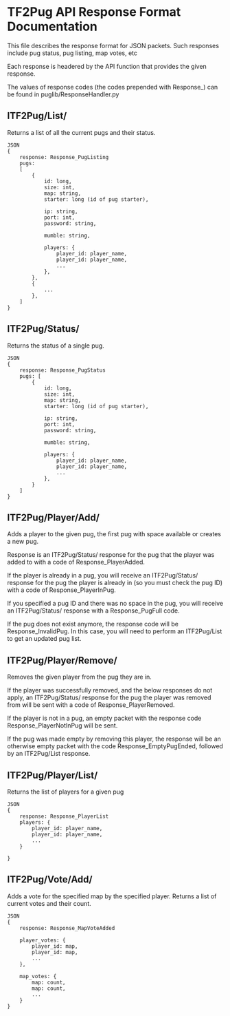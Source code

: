 TF2Pug API Response Format Documentation
========================================

This file describes the response format for JSON packets. Such responses include
pug status, pug listing, map votes, etc

Each response is headered by the API function that provides the given response.

The values of response codes (the codes prepended with Response_) can be found
in puglib/ResponseHandler.py

ITF2Pug/List/
-------------
Returns a list of all the current pugs and their status.

    JSON
    {
        response: Response_PugListing
        pugs: 
        [
            {
                id: long,
                size: int,
                map: string,
                starter: long (id of pug starter),

                ip: string,
                port: int,
                password: string,

                mumble: string,

                players: {
                    player_id: player_name,
                    player_id: player_name,
                    ...
                },
            },
            {
                ...
            },
        ]
    }

ITF2Pug/Status/
---------------
Returns the status of a single pug.

    JSON
    {
        response: Response_PugStatus
        pugs: [
            {
                id: long,
                size: int,
                map: string,
                starter: long (id of pug starter),

                ip: string,
                port: int,
                password: string,

                mumble: string,

                players: {
                    player_id: player_name,
                    player_id: player_name,
                    ...
                },
            }  
        ]
    }

ITF2Pug/Player/Add/
-------------------
Adds a player to the given pug, the first pug with space available or creates
a new pug.

Response is an ITF2Pug/Status/ response for the pug that the player was added
to with a code of Response_PlayerAdded.

If the player is already in a pug, you will receive an ITF2Pug/Status/
response for the pug the player is already in (so you must check the pug ID)
with a code of Response_PlayerInPug.

If you specified a pug ID and there was no space in the pug, you will receive
an ITF2Pug/Status/ response with a Response_PugFull code.

If the pug does not exist anymore, the response code will be 
Response_InvalidPug. In this case, you will need to perform an ITF2Pug/List to 
get an updated pug list.

ITF2Pug/Player/Remove/
----------------------
Removes the given player from the pug they are in.

If the player was successfully removed, and the below responses do not apply,
an ITF2Pug/Status/ response for the pug the player was removed from will be
sent with a code of Response_PlayerRemoved.

If the player is not in a pug, an empty packet with the response code
Response_PlayerNotInPug will be sent. 

If the pug was made empty by removing this player, the response will be an 
otherwise empty packet with the code Response_EmptyPugEnded, followed by an
ITF2Pug/List response.

ITF2Pug/Player/List/
--------------------
Returns the list of players for a given pug

    JSON
    {
        response: Response_PlayerList
        players: {
            player_id: player_name,
            player_id: player_name,
            ...
        }

    }

ITF2Pug/Vote/Add/
-----------------
Adds a vote for the specified map by the specified player. Returns a list of
current votes and their count.

    JSON
    {
        response: Response_MapVoteAdded
        
        player_votes: {
            player_id: map,
            player_id: map,
            ...
        },

        map_votes: {
            map: count,
            map: count,
            ...
        }
    }
